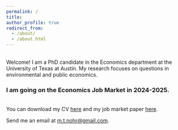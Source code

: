 ```yaml
---
permalink: /
title:
author_profile: true
redirect_from: 
  - /about/
  - /about.html
---
```


<br />Welcome! I am a PhD candidate in the Economics department at the University of Texas at Austin. My research focuses on questions in environmental and public economics. 

### I am going on the Economics Job Market in 2024-2025.


<br />You can download my CV [here](/files/nohr_cv.pdf "nohr_cv.pdf") and my job market paper [here](/jmp "Job market paper.pdf"). 

Send me an email at [m.t.nohr@gmail.com](mailto:m.t.nohr@gmail.com "mailto:m.t.nohr@gmail.com").
